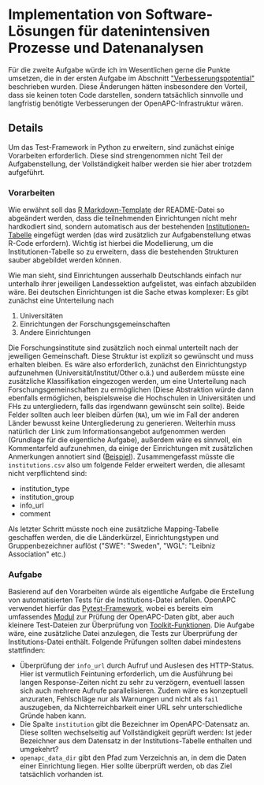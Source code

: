 
# Implementation von Software-Lösungen für datenintensiven Prozesse und Datenanalysen

Für die zweite Aufgabe würde ich im Wesentlichen gerne die Punkte umsetzen, die in der ersten Aufgabe im Abschnitt ["Verbesserungspotential"](https://github.com/cbroschinski/MALIS-21.3-WPM_T9_Christoph_Broschinski/blob/master/Aufgabe_1.md#verbesserungspotential) beschrieben wurden. Diese Änderungen hätten insbesondere den Vorteil, dass sie keinen toten Code darstellen, sondern tatsächlich sinnvolle und langfristig benötigte Verbesserungen der OpenAPC-Infrastruktur wären.

## Details

Um das Test-Framework in Python zu erweitern, sind zunächst einige Vorarbeiten erforderlich. Diese sind strengenommen nicht Teil der Aufgabenstellung, der Vollständigkeit halber werden sie hier aber trotzdem aufgeführt.

### Vorarbeiten

Wie erwähnt soll das [R Markdown-Template](https://github.com/OpenAPC/openapc-de/blob/master/README.Rmd#L63) der README-Datei so abgeändert werden, dass die teilnehmenden Einrichtungen nicht mehr hardkodiert sind, sondern automatisch aus der bestehenden [Institutionen-Tabelle](https://github.com/OpenAPC/openapc-de/blob/master/data/institutions.csv) eingefügt werden (das wird zusätzlich zur Aufgabenstellung etwas R-Code erfordern). Wichtig ist hierbei die Modellierung, um die Institutionen-Tabelle so zu erweitern, dass die bestehenden Strukturen sauber abgebildet werden können. 

Wie man sieht, sind Einrichtungen ausserhalb Deutschlands einfach nur unterhalb ihrer jeweiligen Landessektion aufgelistet, was einfach abzubilden wäre. Bei deutschen Einrichtungen ist die Sache etwas komplexer: Es gibt zunächst eine Unterteilung nach

1. Universitäten
2. Einrichtungen der Forschungsgemeinschaften
3. Andere Einrichtungen 

Die Forschungsinstitute sind zusätzlich noch einmal unterteilt nach der jeweiligen Gemeinschaft. Diese Struktur ist explizit so gewünscht und muss erhalten bleiben. Es wäre also erforderlich, zunächst den Einrichtungstyp aufzunehmen (Universität/Institut/Other o.ä.) und außerdem müsste eine zusätzliche Klassifikation eingezogen werden, um eine Unterteilung nach Forschungsgemeinschaften zu ermöglichen (Diese Abstraktion würde dann ebenfalls ermöglichen, beispielsweise die Hochschulen in Universitäten und FHs zu untergliedern, falls das irgendwann gewünscht sein sollte). Beide Felder sollten auch leer bleiben dürfen (`NA`), um wie im Fall der anderen Länder bewusst keine Untergliederung zu generieren. Weiterhin muss natürlich der Link zum Informationsangebot aufgenommen werden (Grundlage für die eigentliche Aufgabe), außerdem wäre es sinnvoll, ein Kommentarfeld aufzunehmen, da einige der Einrichtungen mit zusätzlichen Anmerkungen annotiert sind ([Beispiel](https://github.com/OpenAPC/openapc-de/blob/master/README.Rmd#L159)). Zusammengefasst müsste die `institutions.csv` also um folgende Felder erweitert werden, die allesamt nicht verpflichtend sind:

- institution_type
- institution_group
- info_url
- comment

Als letzter Schritt müsste noch eine zusätzliche Mapping-Tabelle geschaffen werden, die die Länderkürzel, Einrichtungstypen und Gruppenbezeichner auflöst ("SWE": "Sweden", "WGL": "Leibniz Association" etc.)

### Aufgabe

Basierend auf den Vorarbeiten würde als eigentliche Aufgabe die Erstellung von automatisierten Tests für die Institutions-Datei anfallen. OpenAPC verwendet hierfür das [Pytest-Framework](https://pytest.org/), wobei es bereits eim umfassendes [Modul](https://github.com/OpenAPC/openapc-de/blob/master/python/test/test_apc_csv.py) zur Prüfung der OpenAPC-Daten gibt, aber auch kleinere Test-Dateien zur Überprüfung von [Toolkit-Funktionen](https://github.com/OpenAPC/openapc-de/blob/master/python/test/test_isbn_methods.py). Die Aufgabe wäre, eine zusätzliche Datei anzulegen, die Tests zur Überprüfung der Institutions-Datei enthält. Folgende Prüfungen sollten dabei mindestens stattfinden:

- Überprüfung der `info_url` durch Aufruf und Auslesen des HTTP-Status. Hier ist vermutlich Feintuning erforderlich, um die Ausführung bei langen Response-Zeiten nicht zu sehr zu verzögern, eventuell lassen sich auch mehrere Aufrufe parallelisieren. Zudem wäre es konzeptuell anzuraten, Fehlschläge nur als Warnungen und nicht als `fail` auszugeben, da Nichterreichbarkeit einer URL sehr unterschiedliche Gründe haben kann.
- Die Spalte `institution` gibt die Bezeichner im OpenAPC-Datensatz an. Diese sollten wechselseitig auf Vollständigkeit geprüft werden: Ist jeder Bezeichner aus dem Datensatz in der Institutions-Tabelle enthalten und umgekehrt?
- `openapc_data_dir` gibt den Pfad zum Verzeichnis an, in dem die Daten einer Einrichtung liegen. Hier sollte überprüft werden, ob das Ziel tatsächlich vorhanden ist. 




